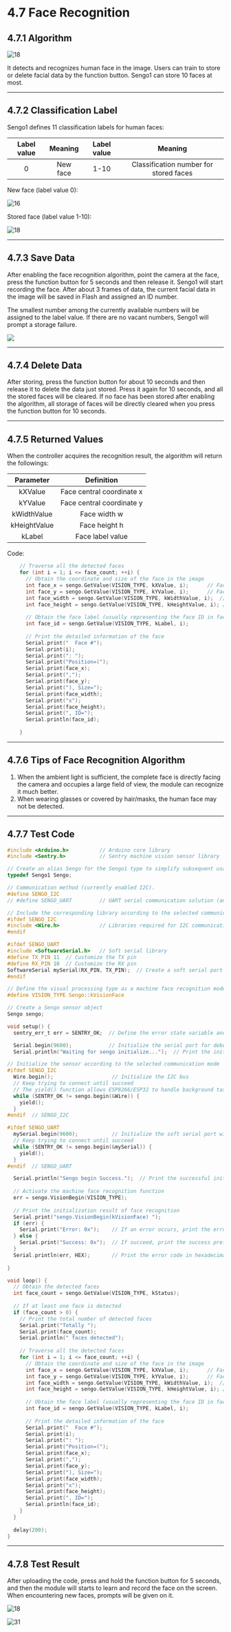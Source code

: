 # 4.7 Face Recognition

## 4.7.1 Algorithm

![18](./media/18.png)

It detects and recognizes human face in the image. Users can train to store or delete facial data by the function button. Sengo1 can store 10 faces at most.

-----------------

## 4.7.2 Classification Label

Sengo1 defines 11 classification labels for human faces:

| Label value | Meaning  | Label value |                Meaning                 |
| :---------: | :------: | :---------: | :------------------------------------: |
|      0      | New face |    1-10     | Classification number for stored faces |

New face (label value 0):

![16](./media/16.png)

Stored face (label value 1-10):

![18](./media/18.png)

---------------

## 4.7.3 Save Data

After enabling the face recognition algorithm, point the camera at the face, press the function button for 5 seconds and then release it. Sengo1 will start recording the face. After about 3 frames of data, the current facial data in the image will be saved in Flash and assigned an ID number.

The smallest number among the currently available numbers will be assigned to the label value. If there are no vacant numbers, Sengo1 will prompt a storage failure.

![](./media/17.png)

----------------

## 4.7.4 Delete Data

After storing, press the function button for about 10 seconds and then release it to delete the data just stored. Press it again for 10 seconds, and all the stored faces will be cleared. If no face has been stored after enabling the algorithm, all storage of faces will be directly cleared when you press the function button for 10 seconds.

------------------

## 4.7.5 Returned Values

When the controller acquires the recognition result, the algorithm will return the followings:

|  Parameter   |        Definition         |
| :----------: | :-----------------------: |
|   kXValue    | Face central coordinate x |
|   kYValue    | Face central coordinate y |
| kWidthValue  |       Face width w        |
| kHeightValue |       Face height h       |
|    kLabel    |     Face label value      |

Code:

```c
    // Traverse all the detected faces
    for (int i = 1; i <= face_count; ++i) {
      // Obtain the coordinate and size of the face in the image
      int face_x = sengo.GetValue(VISION_TYPE, kXValue, i);      // Face central coordinate x
      int face_y = sengo.GetValue(VISION_TYPE, kYValue, i);      // Face central coordinate y
      int face_width = sengo.GetValue(VISION_TYPE, kWidthValue, i);  // Face width
      int face_height = sengo.GetValue(VISION_TYPE, kHeightValue, i); // Face height
      
      // Obtain the face label (usually representing the face ID in face detection, used to track different people)
      int face_id = sengo.GetValue(VISION_TYPE, kLabel, i);
      
      // Print the detailed information of the face
      Serial.print("  Face #");
      Serial.print(i);
      Serial.print(": ");
      Serial.print("Position=(");
      Serial.print(face_x);
      Serial.print(",");
      Serial.print(face_y);
      Serial.print("), Size=");
      Serial.print(face_width);
      Serial.print("x");
      Serial.print(face_height);
      Serial.print(", ID=");
      Serial.println(face_id);
      
    }
```

---------------

## 4.7.6 Tips of Face Recognition Algorithm

1. When the ambient light is sufficient, the complete face is directly facing the camera and occupies a large field of view, the module can recognize it much better.
2. When wearing glasses or covered by hair/masks, the human face may not be detected.

----------------

## 4.7.7 Test Code

```c
#include <Arduino.h>          // Arduino core library
#include <Sentry.h>           // Sentry machine vision sensor library

// Create an alias Sengo for the Sengo1 type to simplify subsequent usage
typedef Sengo1 Sengo;

// Communication method (currently enabled I2C).
#define SENGO_I2C             
// #define SENGO_UART         // UART serial communication solution (annotated as disabled)

// Include the corresponding library according to the selected communication mode
#ifdef SENGO_I2C
#include <Wire.h>             // Libraries required for I2C communication
#endif

#ifdef SENGO_UART
#include <SoftwareSerial.h>   // Soft serial library
#define TX_PIN 11  // Customize the TX pin
#define RX_PIN 10  // Customize the RX pin
SoftwareSerial mySerial(RX_PIN, TX_PIN);  // Create a soft serial port object
#endif

// Define the visual processing type as a machine face recognition mode
#define VISION_TYPE Sengo::kVisionFace  

// Create a Sengo sensor object
Sengo sengo;

void setup() {
  sentry_err_t err = SENTRY_OK;  // Define the error state variable and initialize it to be error-free

  Serial.begin(9600);            // Initialize the serial port for debugging the output
  Serial.println("Waiting for sengo initialize...");  // Print the initialization prompt

// Initialize the sensor according to the selected communication mode
#ifdef SENGO_I2C
  Wire.begin();                   // Initialize the I2C bus
  // Keep trying to connect until succeed
  // The yield() function allows ESP8266/ESP32 to handle background tasks during the waiting period
  while (SENTRY_OK != sengo.begin(&Wire)) { 
    yield();  
  }
#endif  // SENGO_I2C

#ifdef SENGO_UART
  mySerial.begin(9600);           // Initialize the soft serial port with a baud rate of 9600
  // Keep trying to connect until succeed
  while (SENTRY_OK != sengo.begin(&mySerial)) { 
    yield();  
  }
#endif  // SENGO_UART

  Serial.println("Sengo begin Success.");  // Print the successful initialization information of the sensor
  
  // Activate the machine face recognition function
  err = sengo.VisionBegin(VISION_TYPE);
  
  // Print the initialization result of face recognition
  Serial.print("sengo.VisionBegin(kVisionFace) ");
  if (err) {
    Serial.print("Error: 0x");    // If an error occurs, print the error prefix
  } else {
    Serial.print("Success: 0x");  // If succeed, print the success prefix
  }
  Serial.println(err, HEX);       // Print the error code in hexadecimal format
  
}

void loop() {
  // Obtain the detected faces
  int face_count = sengo.GetValue(VISION_TYPE, kStatus);
  
  // If at least one face is detected
  if (face_count > 0) {
    // Print the total number of detected faces
    Serial.print("Totally ");
    Serial.print(face_count);
    Serial.println(" faces detected");
    
    // Traverse all the detected faces
    for (int i = 1; i <= face_count; ++i) {
      // Obtain the coordinate and size of the face in the image
      int face_x = sengo.GetValue(VISION_TYPE, kXValue, i);      // Face central coordinate x
      int face_y = sengo.GetValue(VISION_TYPE, kYValue, i);      // Face central coordinate y
      int face_width = sengo.GetValue(VISION_TYPE, kWidthValue, i);  // Face width
      int face_height = sengo.GetValue(VISION_TYPE, kHeightValue, i); // Face height
      
      // Obtain the face label (usually representing the face ID in face detection, used to track different people)
      int face_id = sengo.GetValue(VISION_TYPE, kLabel, i);
      
      // Print the detailed information of the face
      Serial.print("  Face #");
      Serial.print(i);
      Serial.print(": ");
      Serial.print("Position=(");
      Serial.print(face_x);
      Serial.print(",");
      Serial.print(face_y);
      Serial.print("), Size=");
      Serial.print(face_width);
      Serial.print("x");
      Serial.print(face_height);
      Serial.print(", ID=");
      Serial.println(face_id);
    }
  }
  
  delay(200);
}
```

--------------------

## 4.7.8 Test Result

After uploading the code, press and hold the function button for 5 seconds, and then the module will starts to learn and record the face on the screen. When encountering new faces, prompts will be given on it.

![18](./media/18.png)

![31](./media/31.png)

